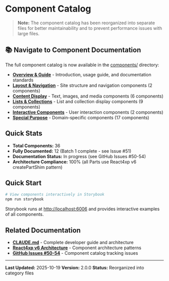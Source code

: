 # Component Catalog

> **Note:** The component catalog has been reorganized into separate files for better maintainability and to prevent performance issues with large files.

## 📚 Navigate to Component Documentation

The full component catalog is now available in the [components/](components/) directory:

- **[Overview & Guide](components/README.md)** - Introduction, usage guide, and documentation standards
- **[Layout & Navigation](components/layout-navigation.md)** - Site structure and navigation components (2 components)
- **[Content Display](components/content-display.md)** - Text, images, and media components (6 components)
- **[Lists & Collections](components/lists-collections.md)** - List and collection display components (9 components)
- **[Interactive Components](components/interactive.md)** - User interaction components (2 components)
- **[Special Purpose](components/special-purpose.md)** - Domain-specific components (17 components)

## Quick Stats

- **Total Components:** 36
- **Fully Documented:** 12 (Batch 1 complete - see Issue #51)
- **Documentation Status:** In progress (see GitHub Issues #50-54)
- **Architecture Compliance:** 100% (all Parts use React4xp v6 createPartShim pattern)

## Quick Start

```bash
# View components interactively in Storybook
npm run storybook
```

Storybook runs at [http://localhost:6006](http://localhost:6006) and provides interactive examples of all components.

## Related Documentation

- **[CLAUDE.md](../CLAUDE.md)** - Complete developer guide and architecture
- **[React4xp v6 Architecture](../CLAUDE.md#react4xp-v6-architecture)** - Component architecture patterns
- **[GitHub Issues #50-54](https://github.com/Liberalistene-Developers/lib.no/issues)** - Component catalog tracking issues

---

**Last Updated:** 2025-10-19
**Version:** 2.0.0
**Status:** Reorganized into category files
